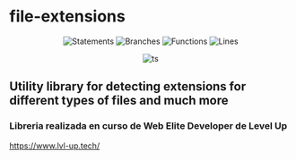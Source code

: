 # file-extensions

<div align="center">

![Statements](https://img.shields.io/badge/statements-100%25-brightgreen.svg?style=flat)
![Branches](https://img.shields.io/badge/branches-100%25-brightgreen.svg?style=flat)
![Functions](https://img.shields.io/badge/functions-100%25-brightgreen.svg?style=flat)
![Lines](https://img.shields.io/badge/lines-100%25-brightgreen.svg?style=flat)

</div>

<div align="center">

![ts](https://badgen.net/badge/Built%20With/TypeScript/blue)

</div>

## Utility library for detecting extensions for different types of files and much more

### Libreria realizada en curso de Web Elite Developer de Level Up

https://www.lvl-up.tech/
